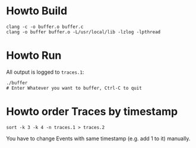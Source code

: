# Howto Build

    clang -c -o buffer.o buffer.c
    clang -o buffer buffer.o -L/usr/local/lib -lzlog -lpthread

# Howto Run

All output is logged to `traces.1`:

    ./buffer
    # Enter Whatever you want to buffer, Ctrl-C to quit

# Howto order Traces by timestamp

    sort -k 3 -k 4 -n traces.1 > traces.2

You have to change Events with same timestamp (e.g. add 1 to it) manually.

